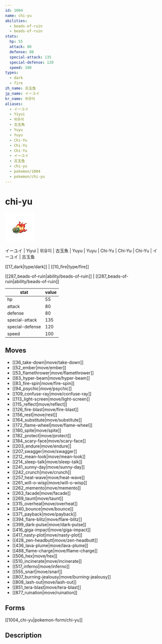 ```yaml
---
id: 1004
name: chi-yu
abilities:
  - beads-of-ruin
  - beads-of-ruin
stats:
  hp: 55
  attack: 80
  defense: 80
  special-attack: 135
  special-defense: 120
  speed: 100
types:
  - dark
  - fire
zh_name: 古玉鱼
jp_name: イーユイ
kr_name: 위유이
aliases:
  - イーユイ
  - Yiyui
  - 위유이
  - 古玉魚
  - Yuyu
  - Yuyu
  - Chi-Yu
  - Chi-Yu
  - Chi-Yu
  - イーユイ
  - 古玉鱼
  - chi-yu
  - pokemon/1004
  - pokemon/chi-yu
---
```

# chi-yu

![](https://raw.githubusercontent.com/PokeAPI/sprites/master/sprites/pokemon/1004.png)

イーユイ | Yiyui | 위유이 | 古玉魚 | Yuyu | Yuyu | Chi-Yu | Chi-Yu | Chi-Yu | イーユイ | 古玉鱼

[[17_dark|type/dark]] | [[10_fire|type/fire]]

[[287_beads-of-ruin|ability/beads-of-ruin]] | [[287_beads-of-ruin|ability/beads-of-ruin]]

|stat|value|
|---|---|
|hp|55|
|attack|80|
|defense|80|
|special-attack|135|
|special-defense|120|
|speed|100|


## Moves

- [[36_take-down|move/take-down]]
- [[52_ember|move/ember]]
- [[53_flamethrower|move/flamethrower]]
- [[63_hyper-beam|move/hyper-beam]]
- [[83_fire-spin|move/fire-spin]]
- [[94_psychic|move/psychic]]
- [[109_confuse-ray|move/confuse-ray]]
- [[113_light-screen|move/light-screen]]
- [[115_reflect|move/reflect]]
- [[126_fire-blast|move/fire-blast]]
- [[156_rest|move/rest]]
- [[164_substitute|move/substitute]]
- [[172_flame-wheel|move/flame-wheel]]
- [[180_spite|move/spite]]
- [[182_protect|move/protect]]
- [[184_scary-face|move/scary-face]]
- [[203_endure|move/endure]]
- [[207_swagger|move/swagger]]
- [[212_mean-look|move/mean-look]]
- [[214_sleep-talk|move/sleep-talk]]
- [[241_sunny-day|move/sunny-day]]
- [[242_crunch|move/crunch]]
- [[257_heat-wave|move/heat-wave]]
- [[261_will-o-wisp|move/will-o-wisp]]
- [[262_memento|move/memento]]
- [[263_facade|move/facade]]
- [[269_taunt|move/taunt]]
- [[315_overheat|move/overheat]]
- [[340_bounce|move/bounce]]
- [[371_payback|move/payback]]
- [[394_flare-blitz|move/flare-blitz]]
- [[399_dark-pulse|move/dark-pulse]]
- [[416_giga-impact|move/giga-impact]]
- [[417_nasty-plot|move/nasty-plot]]
- [[428_zen-headbutt|move/zen-headbutt]]
- [[436_lava-plume|move/lava-plume]]
- [[488_flame-charge|move/flame-charge]]
- [[506_hex|move/hex]]
- [[510_incinerate|move/incinerate]]
- [[517_inferno|move/inferno]]
- [[555_snarl|move/snarl]]
- [[807_burning-jealousy|move/burning-jealousy]]
- [[808_lash-out|move/lash-out]]
- [[851_tera-blast|move/tera-blast]]
- [[877_ruination|move/ruination]]

## Forms



[[1004_chi-yu|pokemon-form/chi-yu]]

## Description



